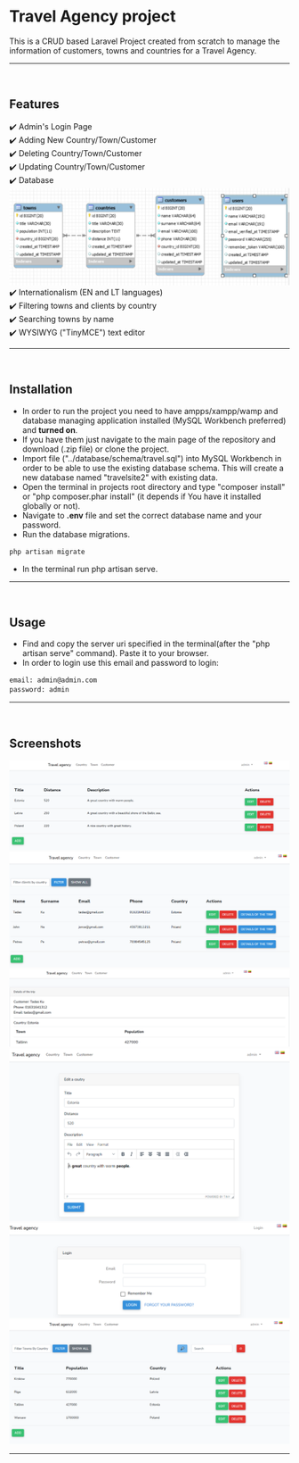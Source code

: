 # Travel Agency project

This is a CRUD based Laravel Project created from scratch to manage the information of customers, towns and countries for a Travel Agency.
___
<br>

## Features

 :heavy_check_mark: Admin's Login Page <br>
 :heavy_check_mark: Adding New Country/Town/Customer <br>
 :heavy_check_mark: Deleting Country/Town/Customer <br>
 :heavy_check_mark: Updating Country/Town/Customer <br> 
 :heavy_check_mark: Database <br> 
 <img src="public/images/database.png">
 :heavy_check_mark: Internationalism (EN and LT languages) <br> 
 :heavy_check_mark: Filtering towns and clients by country <br>
 :heavy_check_mark: Searching towns by name   
 :heavy_check_mark: WYSIWYG ("TinyMCE") text editor 
 ___
<br>

## Installation

- In order to run the project you need to have ampps/xampp/wamp and database managing application installed (MySQL Workbench preferred) and **turned on**.
- If you have them just navigate to the main page of the repository and download (.zip file) or clone the project.
- Import file ("../database/schema/travel.sql") into MySQL Workbench in order to be able to use the existing database schema. This will create a new database named "travelsite2" with existing data.
- Open the terminal in projects root directory and type "composer install" or "php composer.phar install" (it depends if You have it installed globally or not).
- Navigate to **.env** file and set the correct database name and your password.
- Run the database migrations.
```bash
php artisan migrate
```
- In the terminal run php artisan serve.
___
<br>

## Usage

- Find and copy the server uri specified in the terminal(after the "php artisan serve" command). Paste it to your browser.
- In order to login use this email and password to login:

```bash
email: admin@admin.com
password: admin

```
___
</br>

## Screenshots
<div>
<img src="public/images/country.png">
<br>
<img src="public/images/customer.png">
<br>
<img src="public/images/details.png">
<br>
<img src="public/images/edit.png">
</div>
<img src="public/images/login.png">
</div>
<img src="public/images/towns.png">
</div>

___